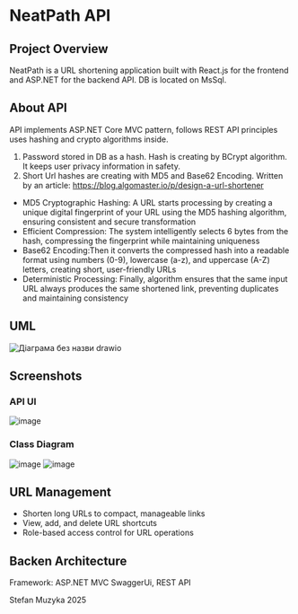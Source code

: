 # NeatPath API
## Project Overview
NeatPath is a URL shortening application built with React.js for the frontend and ASP.NET for the backend API. DB is located on MsSql.

## About API
API implements ASP.NET Core MVC pattern, follows REST API principles uses hashing and crypto algorithms inside. 
1. Password stored in DB as a hash. Hash is creating by BCrypt algorithm. It keeps user privacy information in safety.
2. Short Url hashes are creating with MD5 and Base62 Encoding. Written by an article: https://blog.algomaster.io/p/design-a-url-shortener
- MD5 Cryptographic Hashing: A URL starts processing by creating a unique digital fingerprint of your URL using the MD5 hashing algorithm, ensuring consistent and secure transformation
- Efficient Compression: The system intelligently selects 6 bytes from the hash, compressing the fingerprint while maintaining uniqueness
- Base62 Encoding:Then it converts the compressed hash into a readable format using numbers (0-9), lowercase (a-z), and uppercase (A-Z) letters, creating short, user-friendly URLs
- Deterministic Processing: Finally, algorithm ensures that the same input URL always produces the same shortened link, preventing duplicates and maintaining consistency

## UML 
![Діаграма без назви drawio](https://github.com/user-attachments/assets/7a922e25-558b-44e0-b283-9a0fd2e4f768)

## Screenshots
### API UI
![image](https://github.com/user-attachments/assets/a195cd7f-47e6-4871-a80c-2d435d604d16)

### Class Diagram
![image](https://github.com/user-attachments/assets/e5cc267b-e7c8-4a96-b009-9cb7e9ee7708)
![image](https://github.com/user-attachments/assets/3a0db000-536f-4081-9af5-732c31fbeffc)

## URL Management
- Shorten long URLs to compact, manageable links
- View, add, and delete URL shortcuts
- Role-based access control for URL operations

## Backen Architecture
Framework: ASP.NET MVC
SwaggerUi, REST API

Stefan Muzyka
2025

